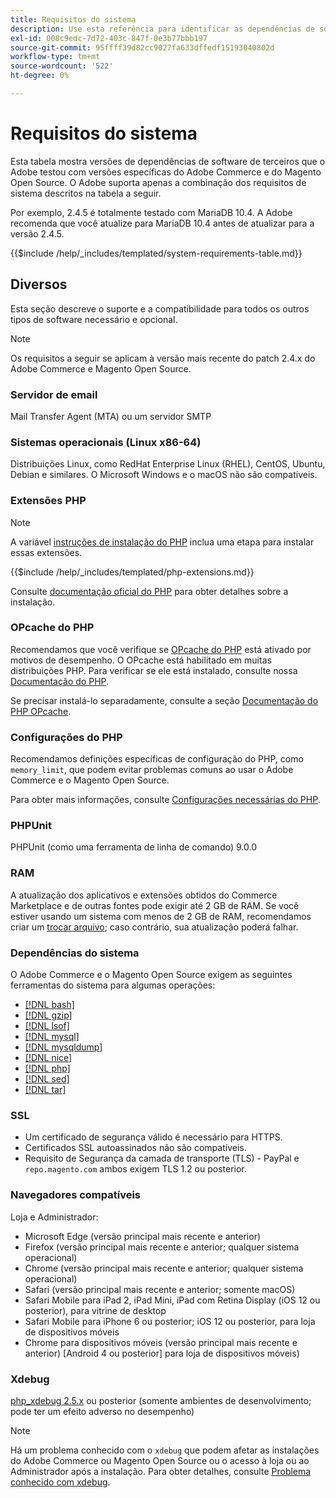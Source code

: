 ```yaml
---
title: Requisitos do sistema
description: Use esta referência para identificar as dependências de software necessárias que foram testadas com versões Adobe Commerce e Magento Open Source.
exl-id: 008c9edc-7d72-403c-847f-0e3b77bbb197
source-git-commit: 95ffff39d82cc9027fa633dffedf15193040802d
workflow-type: tm+mt
source-wordcount: '522'
ht-degree: 0%

---
```


# Requisitos do sistema

Esta tabela mostra versões de dependências de software de terceiros que o Adobe testou com versões específicas do Adobe Commerce e do Magento Open Source. O Adobe suporta apenas a combinação dos requisitos de sistema descritos na tabela a seguir.

Por exemplo, 2.4.5 é totalmente testado com MariaDB 10.4. A Adobe recomenda que você atualize para MariaDB 10.4 antes de atualizar para a versão 2.4.5.

{{$include /help/_includes/templated/system-requirements-table.md}}

## Diversos

Esta seção descreve o suporte e a compatibilidade para todos os outros tipos de software necessário e opcional.

>[!NOTE]
>
>Os requisitos a seguir se aplicam à versão mais recente do patch 2.4.x do Adobe Commerce e Magento Open Source.

### Servidor de email

Mail Transfer Agent (MTA) ou um servidor SMTP

### Sistemas operacionais (Linux x86-64)

Distribuições Linux, como RedHat Enterprise Linux (RHEL), CentOS, Ubuntu, Debian e similares. O Microsoft Windows e o macOS não são compatíveis.

### Extensões PHP

>[!NOTE]
>
>A variável [instruções de instalação do PHP](prerequisites/php-settings.md) inclua uma etapa para instalar essas extensões.

{{$include /help/_includes/templated/php-extensions.md}}

Consulte [documentação oficial do PHP](https://php.net/manual/en/extensions.php) para obter detalhes sobre a instalação.

### OPcache do PHP

Recomendamos que você verifique se [OPcache do PHP](https://php.net/manual/en/intro.opcache.php) está ativado por motivos de desempenho. O OPcache está habilitado em muitas distribuições PHP. Para verificar se ele está instalado, consulte nossa [Documentação do PHP](prerequisites/php-settings.md).

Se precisar instalá-lo separadamente, consulte a seção [Documentação do PHP OPcache](https://php.net/manual/en/opcache.setup.php).

### Configurações do PHP

Recomendamos definições específicas de configuração do PHP, como `memory_limit`, que podem evitar problemas comuns ao usar o Adobe Commerce e o Magento Open Source.

Para obter mais informações, consulte [Configurações necessárias do PHP](prerequisites/php-settings.md).

### PHPUnit

PHPUnit (como uma ferramenta de linha de comando) 9.0.0

### RAM

A atualização dos aplicativos e extensões obtidos do Commerce Marketplace e de outras fontes pode exigir até 2 GB de RAM. Se você estiver usando um sistema com menos de 2 GB de RAM, recomendamos criar um [trocar arquivo](https://support.magento.com/hc/en-us/articles/360032980432); caso contrário, sua atualização poderá falhar.

### Dependências do sistema

O Adobe Commerce e o Magento Open Source exigem as seguintes ferramentas do sistema para algumas operações:

- [[!DNL bash]](https://www.gnu.org/software/bash/)
- [[!DNL gzip]](https://www.gzip.org/)
- [[!DNL lsof]](https://linux.die.net/man/8/lsof)
- [[!DNL mysql]](https://www.mysql.com/)
- [[!DNL mysqldump]](https://dev.mysql.com/doc/refman/8.0/en/mysqldump.html)
- [[!DNL nice]](https://linux.die.net/man/1/nice)
- [[!DNL php]](https://www.php.net/)
- [[!DNL sed]](https://www.gnu.org/software/sed/manual/sed.html)
- [[!DNL tar]](https://linux.die.net/man/1/tar)

### SSL

- Um certificado de segurança válido é necessário para HTTPS.
- Certificados SSL autoassinados não são compatíveis.
- Requisito de Segurança da camada de transporte (TLS) - PayPal e `repo.magento.com` ambos exigem TLS 1.2 ou posterior.

### Navegadores compatíveis

Loja e Administrador:

- Microsoft Edge (versão principal mais recente e anterior)
- Firefox (versão principal mais recente e anterior; qualquer sistema operacional)
- Chrome (versão principal mais recente e anterior; qualquer sistema operacional)
- Safari (versão principal mais recente e anterior; somente macOS)
- Safari Mobile para iPad 2, iPad Mini, iPad com Retina Display (iOS 12 ou posterior), para vitrine de desktop
- Safari Mobile para iPhone 6 ou posterior; iOS 12 ou posterior, para loja de dispositivos móveis
- Chrome para dispositivos móveis (versão principal mais recente e anterior) [Android 4 ou posterior] para loja de dispositivos móveis)

### Xdebug

[php_xdebug 2.5.x](https://xdebug.org/download) ou posterior (somente ambientes de desenvolvimento; pode ter um efeito adverso no desempenho)

>[!NOTE]
>
>Há um problema conhecido com o `xdebug` que podem afetar as instalações do Adobe Commerce ou Magento Open Source ou o acesso à loja ou ao Administrador após a instalação. Para obter detalhes, consulte [Problema conhecido com xdebug](https://support.magento.com/hc/en-us/articles/360034242212).

